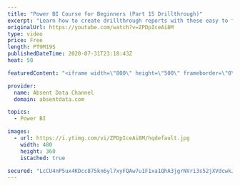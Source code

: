 ```yaml
---
title: "Power BI Course for Beginners (Part 15 Drillthrough)"
excerpt: "Learn how to create drillthrough reports with these easy to follow steps."
originalUrl: https://youtube.com/watch?v=ZPDpIceAi8M
type: video
price: Free
length: PT9M19S
publishedDateTime: 2020-07-31T23:18:43Z
heat: 50

featuredContent: "<iframe width=\"800\" height=\"500\" frameborder=\"0\" src=\"https://www.youtube.com/embed/ZPDpIceAi8M\" allow=\"accelerometer; autoplay; encrypted-media; gyroscope; picture-in-picture\" allowfullscreen></iframe>"

provider:
  name: Absent Data Channel
  domain: absentdata.com

topics:
  - Power BI

images:
  - url: https://i.ytimg.com/vi/ZPDpIceAi8M/hqdefault.jpg
    width: 480
    height: 360
    isCached: true

secured: "LcCU4nP5ux4KDcc875kn6yl7xyFQAw7u1F1xa1QhA3jgrNVri3s52jXVdcwkJ4TD8unr9PiMgcZu3Unxscbup7TpTx5eDOHde1aUVNqi28f6NCi0iIhQIyHDiYAaEKmeHDRQbF6ZggABdv/TvBIX4DASyLRWZUSdQ3pB1OO0nNwmebygYsmJF9H8OdPO1bgHpNO17Z0HEtDw5zTw4qJXjiAKa+Z+1TsHxy8Upb9o50cN28n/1BtPE9PysmXZ9q0iW0K0Ph1ookvfXASynMK52QVx91y7+4ugo4YLW4R+spOukBndTKTnXJh+Z1l8JXO13ZAK17XwBcuok0wrfsx95Nuh3oxTjerXezlRWBP3+2JhOsHIpKr9V2kD3cNC6Ir9qQZ1p6pnSXg7616yNF+w03dg9b+d/BFaD2BLpgT0+Ug=;OHeKdSL4dIguqUb6hPWNxQ=="
---
```


